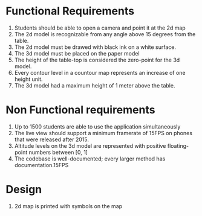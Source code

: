 # Functional Requirements

1. Students should be able to open a camera and point it at the 2d map
1. The 2d model is recognizable from any angle above 15 degrees from the table.
1. The 2d model must be drawed with black ink on a white surface.
1. The 3d model must be placed on the paper model
1. The height of the table-top is considered the zero-point for the 3d model.
1. Every contour level in a countour map represents an increase of one height unit.
1. The 3d model had a maximum height of 1 meter above the table.

# Non Functional requirements

1. Up to 1500 students are able to use the application simultaneously
1. The live view should support a minimum framerate of 15FPS on phones that were released after 2015.
1. Altitude levels on the 3d model are represented with positive floating-point numbers between [0, 1]
1. The codebase is well-documented; every larger method has documentation.15FPS

# Design

1. 2d map is printed with symbols on the map
